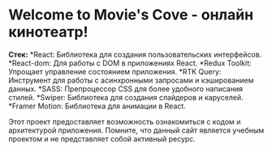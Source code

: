 # Welcome to Movie's Cove - онлайн кинотеатр!

**Стек:**
*React: Библиотека для создания пользовательских интерфейсов.
*React-dom: Для работы с DOM в приложениях React.
*Redux Toolkit: Упрощает управление состоянием приложения.
*RTK Query: Инструмент для работы с асинхронными запросами и кэшированием данных.
*SASS: Препроцессор CSS для более удобного написания стилей.
*Swiper: Библиотека для создания слайдеров и каруселей.
*Framer Motion: Библиотека для анимации в React.

Этот проект предоставляет возможность ознакомиться с кодом и архитектурой приложения. Помните, что данный сайт является учебным проектом и не представляет собой активный ресурс.

